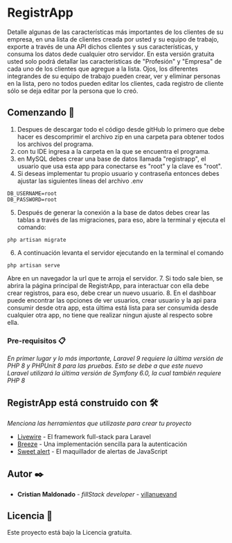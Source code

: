 # RegistrApp

Detalle algunas de las características más importantes de los clientes de su empresa, en una lista de clientes creada por usted y su equipo de trabajo, exporte a través de una API dichos clientes y sus características, y consuma los datos dede cualquier otro servidor. En esta versión gratuita usted solo podrá detallar las características de "Profesión" y "Empresa" de cada uno de los clientes que agregue a la lista.
Ojos, los diferentes integrandes de su equipo de trabajo pueden crear, ver y eliminar personas en la lista, pero no todos pueden editar los clientes, cada registro de cliente sólo se deja editar por la persona que lo creó.  

## Comenzando 🚀

1. Despues de descargar todo el código desde gitHub lo primero que debe hacer es descomprimir el archivo zip en una carpeta para obtener todos los archivos del programa.
2.  con tu IDE ingresa a la carpeta en la que se encuentra el programa.
3. en MySQL debes crear una base de datos llamada "registrapp", el usuario que usa esta app para conectarse es "root" y la clave es "root".
4. Si deseas implementar tu propio usuario y contraseña entonces debes ajustar las siguientes líneas del archivo .env 
```
DB_USERNAME=root
DB_PASSWORD=root
```
5. Después de generar la conexión a la base de datos debes crear las tablas a través de las migraciones, para eso, abre la terminal y ejecuta el comando:
```
php artisan migrate
```
6. A continuación levanta el servidor ejecutando en la terminal el comando
``` 
php artisan serve
```
 Abre en un navegador la url que te arroja el servidor.
7. Si todo sale bien, se abrira la página principal de RegistrApp, para interactuar con ella debe crear registros, para eso, debe crear un nuevo usuario.
8. En el dashboar puede encontrar las opciones de ver usuarios, crear usuario y la api para consumir desde otra app, esta última está lista para ser consumida desde cualquier otra app, no tiene que realizar ningun ajuste al respecto sobre ella.

### Pre-requisitos 📋

_En primer lugar y lo más importante, Laravel 9 requiere la última versión de PHP 8 y PHPUnit 8 para las pruebas. Esto se debe a que este nuevo Laravel utilizará la última versión de Symfony 6.0, la cual también requiere PHP 8_

## RegistrApp está construido con 🛠️

_Menciona las herramientas que utilizaste para crear tu proyecto_

* [Livewire](https://laravel-livewire.com/) - El framework full-stack para Laravel 
* [Breeze](https://laravel.com/docs/10.x/starter-kits) - Una implementación sencilla para la autenticación
* [Sweet alert](https://sweetalert2.github.io/) - El maquillador de alertas de JavaScript


## Autor ✒️

* **Cristian Maldonado** - *fillStack developer* - [villanuevand](https://github.com/villanuevand)


## Licencia 📄

Este proyecto está bajo la Licencia gratuita.

